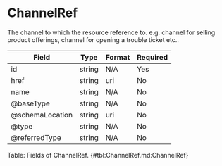 <!--
    ATTENTION: This file was generated via gradle!
               Do NOT manually edit this file! Any such changes will be overwritten!
-->

# ChannelRef

The channel to which the resource reference to.
e.g.
channel for selling product offerings, channel for opening a trouble ticket etc..

| Field | Type | Format | Required |
|-------|---|--------|---|
| id | string | N/A | Yes |
| href | string | uri | No |
| name | string | N/A | No |
| \@baseType | string | N/A | No |
| \@schemaLocation | string | uri | No |
| \@type | string | N/A | No |
| \@referredType | string | N/A | No |

Table: Fields of ChannelRef. {#tbl:ChannelRef.md:ChannelRef}
